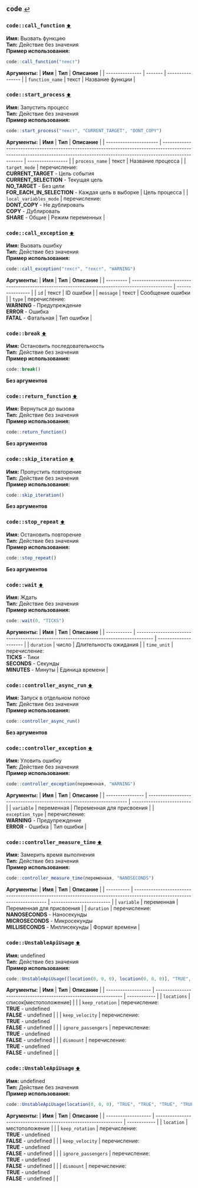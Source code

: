 <h2 id=code>
  <code>code</code>
  <a href="./actions" style="font-size: 14px; margin-left:">↩️</a>
</h2>



<h3 id=call_function>
  <code>code::call_function</code>
  <a href="#" style="font-size: 12px; margin-left:">⬆️</a>
</h3>

**Имя:** Вызвать функцию\
**Тип:** Действие без значения\
**Пример использования:**
```ts
code::call_function("текст")
```

**Аргументы:**
| **Имя**         | **Тип** | **Описание**     |
| --------------- | ------- | ---------------- |
| `function_name` | текст   | Название функции |
<h3 id=start_process>
  <code>code::start_process</code>
  <a href="#" style="font-size: 12px; margin-left:">⬆️</a>
</h3>

**Имя:** Запустить процесс\
**Тип:** Действие без значения\
**Пример использования:**
```ts
code::start_process("текст", "CURRENT_TARGET", "DONT_COPY")
```

**Аргументы:**
| **Имя**                | **Тип**                                                                                                                                                                         | **Описание**      |
| ---------------------- | ------------------------------------------------------------------------------------------------------------------------------------------------------------------------------- | ----------------- |
| `process_name`         | текст                                                                                                                                                                           | Название процесса |
| `target_mode`          | перечисление:<br/>**CURRENT_TARGET** - Цель события<br/>**CURRENT_SELECTION** - Текущая цель<br/>**NO_TARGET** - Без цели<br/>**FOR_EACH_IN_SELECTION** - Каждая цель в выборке | Цель процесса     |
| `local_variables_mode` | перечисление:<br/>**DONT_COPY** - Не дублировать<br/>**COPY** - Дублировать<br/>**SHARE** - Общие                                                                               | Режим переменных  |
<h3 id=control_call_exception>
  <code>code::call_exception</code>
  <a href="#" style="font-size: 12px; margin-left:">⬆️</a>
</h3>

**Имя:** Вызвать ошибку\
**Тип:** Действие без значения\
**Пример использования:**
```ts
code::call_exception("текст", "текст", "WARNING")
```

**Аргументы:**
| **Имя**   | **Тип**                                                                                         | **Описание**     |
| --------- | ----------------------------------------------------------------------------------------------- | ---------------- |
| `id`      | текст                                                                                           | ID ошибки        |
| `message` | текст                                                                                           | Сообщение ошибки |
| `type`    | перечисление:<br/>**WARNING** - Предупреждение<br/>**ERROR** - Ошибка<br/>**FATAL** - Фатальная | Тип ошибки       |
<h3 id=control_end_thread>
  <code>code::break</code>
  <a href="#" style="font-size: 12px; margin-left:">⬆️</a>
</h3>

**Имя:** Остановить последовательность\
**Тип:** Действие без значения\
**Пример использования:**
```ts
code::break()
```

**Без аргументов**
<h3 id=control_return_function>
  <code>code::return_function</code>
  <a href="#" style="font-size: 12px; margin-left:">⬆️</a>
</h3>

**Имя:** Вернуться до вызова\
**Тип:** Действие без значения\
**Пример использования:**
```ts
code::return_function()
```

**Без аргументов**
<h3 id=control_skip_iteration>
  <code>code::skip_iteration</code>
  <a href="#" style="font-size: 12px; margin-left:">⬆️</a>
</h3>

**Имя:** Пропустить повторение\
**Тип:** Действие без значения\
**Пример использования:**
```ts
code::skip_iteration()
```

**Без аргументов**
<h3 id=control_stop_repeat>
  <code>code::stop_repeat</code>
  <a href="#" style="font-size: 12px; margin-left:">⬆️</a>
</h3>

**Имя:** Остановить повторение\
**Тип:** Действие без значения\
**Пример использования:**
```ts
code::stop_repeat()
```

**Без аргументов**
<h3 id=control_wait>
  <code>code::wait</code>
  <a href="#" style="font-size: 12px; margin-left:">⬆️</a>
</h3>

**Имя:** Ждать\
**Тип:** Действие без значения\
**Пример использования:**
```ts
code::wait(0, "TICKS")
```

**Аргументы:**
| **Имя**     | **Тип**                                                                               | **Описание**          |
| ----------- | ------------------------------------------------------------------------------------- | --------------------- |
| `duration`  | число                                                                                 | Длительность ожидания |
| `time_unit` | перечисление:<br/>**TICKS** - Тики<br/>**SECONDS** - Секунды<br/>**MINUTES** - Минуты | Единица времени       |
<h3 id=controller_async_run>
  <code>code::controller_async_run</code>
  <a href="#" style="font-size: 12px; margin-left:">⬆️</a>
</h3>

**Имя:** Запуск в отдельном потоке\
**Тип:** Действие без значения\
**Пример использования:**
```ts
code::controller_async_run()
```

**Без аргументов**
<h3 id=controller_exception>
  <code>code::controller_exception</code>
  <a href="#" style="font-size: 12px; margin-left:">⬆️</a>
</h3>

**Имя:** Уловить ошибку\
**Тип:** Действие без значения\
**Пример использования:**
```ts
code::controller_exception(переменная, "WARNING")
```

**Аргументы:**
| **Имя**          | **Тип**                                                               | **Описание**              |
| ---------------- | --------------------------------------------------------------------- | ------------------------- |
| `variable`       | переменная                                                            | Переменная для присвоения |
| `exception_type` | перечисление:<br/>**WARNING** - Предупреждение<br/>**ERROR** - Ошибка | Тип ошибки                |
<h3 id=controller_measure_time>
  <code>code::controller_measure_time</code>
  <a href="#" style="font-size: 12px; margin-left:">⬆️</a>
</h3>

**Имя:** Замерить время выполнения\
**Тип:** Действие без значения\
**Пример использования:**
```ts
code::controller_measure_time(переменная, "NANOSECONDS")
```

**Аргументы:**
| **Имя**    | **Тип**                                                                                                                 | **Описание**              |
| ---------- | ----------------------------------------------------------------------------------------------------------------------- | ------------------------- |
| `variable` | переменная                                                                                                              | Переменная для присвоения |
| `duration` | перечисление:<br/>**NANOSECONDS** - Наносекунды<br/>**MICROSECONDS** - Микросекунды<br/>**MILLISECONDS** - Миллисекунды | Формат времени            |
<h3 id=UnstableApiUsage>
  <code>code::UnstableApiUsage</code>
  <a href="#" style="font-size: 12px; margin-left:">⬆️</a>
</h3>

**Имя:** undefined\
**Тип:** Действие без значения\
**Пример использования:**
```ts
code::UnstableApiUsage([location(0, 0, 0), location(0, 0, 0)], "TRUE", "TRUE", "TRUE", "TRUE")
```

**Аргументы:**
| **Имя**             | **Тип**                                                          | **Описание** |
| ------------------- | ---------------------------------------------------------------- | ------------ |
| `locations`         | список[местоположение]                                           |              |
| `keep_rotation`     | перечисление:<br/>**TRUE** - undefined<br/>**FALSE** - undefined |              |
| `keep_velocity`     | перечисление:<br/>**TRUE** - undefined<br/>**FALSE** - undefined |              |
| `ignore_passengers` | перечисление:<br/>**TRUE** - undefined<br/>**FALSE** - undefined |              |
| `dismount`          | перечисление:<br/>**TRUE** - undefined<br/>**FALSE** - undefined |              |
<h3 id=UnstableApiUsage>
  <code>code::UnstableApiUsage</code>
  <a href="#" style="font-size: 12px; margin-left:">⬆️</a>
</h3>

**Имя:** undefined\
**Тип:** Действие без значения\
**Пример использования:**
```ts
code::UnstableApiUsage(location(0, 0, 0), "TRUE", "TRUE", "TRUE", "TRUE")
```

**Аргументы:**
| **Имя**             | **Тип**                                                          | **Описание** |
| ------------------- | ---------------------------------------------------------------- | ------------ |
| `location`          | местоположение                                                   |              |
| `keep_rotation`     | перечисление:<br/>**TRUE** - undefined<br/>**FALSE** - undefined |              |
| `keep_velocity`     | перечисление:<br/>**TRUE** - undefined<br/>**FALSE** - undefined |              |
| `ignore_passengers` | перечисление:<br/>**TRUE** - undefined<br/>**FALSE** - undefined |              |
| `dismount`          | перечисление:<br/>**TRUE** - undefined<br/>**FALSE** - undefined |              |